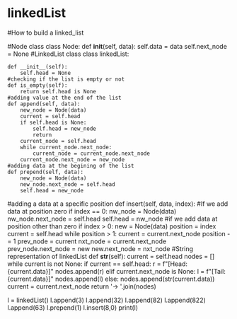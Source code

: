 # linkedList

#How to build a linked_list

#Node class
class Node:
    def __init__(self, data):
        self.data = data 
        self.next_node = None
#LinkedList class
class linkedList:

    def __init__(self):
        self.head = None
    #checking if the list is empty or not
    def is_empty(self):
        return self.head is None
    #adding value at the end of the list
    def append(self, data):
        new_node = Node(data)
        current = self.head
        if self.head is None:
            self.head = new_node
            return
        current_node = self.head
        while current_node.next_node:
            current_node = current_node.next_node
        current_node.next_node = new_node
    #adding data at the begining of the list
    def prepend(self, data):
        new_node = Node(data)
        new_node.next_node = self.head
        self.head = new_node
#adding a data at a specific position
    def insert(self, data, index):
    #If we add data at position zero
        if index == 0:
            nw_node = Node(data)
            nw_node.next_node = self.head
            self.head = nw_node
      #if we add data at position other than zero
        if index > 0:
            new = Node(data)
            position = index
            current = self.head
            while position > 1:
                current = current.next_node
                position -= 1
            prev_node = current
            nxt_node = current.next_node
            prev_node.next_node = new
            new.next_node = nxt_node
#String representation of linkedList
    def __str__(self):
        current = self.head
        nodes = []
        while current is not None:
            if current == self.head:
                r = f"[Head: {current.data}]"
                nodes.append(r)
            elif current.next_node is None:
                l = f"[Tail: {current.data}]"
                nodes.append(l)
            else:
                nodes.append(str(current.data))
            current = current.next_node
        return '-> '.join(nodes)
        


l = linkedList()
l.append(3)
l.append(32)
l.append(82)
l.append(822)
l.append(63)
l.prepend(1)
l.insert(8,0)
print(l)
